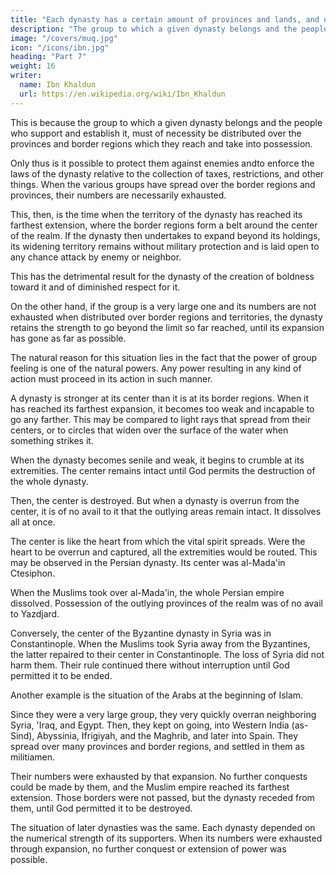 ```yaml
---
title: "Each dynasty has a certain amount of provinces and lands, and no more"
description: "The group to which a given dynasty belongs and the people who support and establish it, must of necessity be distributed over the provinces and border regions which they reach and take into possession"
image: "/covers/muq.jpg"
icon: "/icons/ibn.jpg"
heading: "Part 7"
weight: 16
writer:
  name: Ibn Khaldun
  url: https://en.wikipedia.org/wiki/Ibn_Khaldun
---
```




This is because the group to which a given dynasty belongs and the people who support and establish it, must of necessity be distributed over the provinces and border regions which they reach and take into possession. 

Only thus is it possible to protect them against enemies andto enforce the laws of the dynasty relative to the collection of taxes, restrictions, and other things. When the various groups have spread over the border regions and provinces, their numbers are necessarily exhausted.

This, then, is the time when the territory of the dynasty has reached its farthest extension, where the border regions form a belt around the center of the realm. If the dynasty then undertakes to expand beyond its holdings, its widening territory remains without military protection and is laid open to any chance attack by enemy or neighbor.

This has the detrimental result for the dynasty of the creation of boldness toward it and of diminished respect for it. 

On the other hand, if the group is a very large one and its numbers are not exhausted when distributed over border regions and territories, the dynasty retains the strength to go beyond the limit so far reached, until its expansion has gone as
far as possible.

The natural reason for this situation lies in the fact that the power of group feeling is one of the natural powers. Any power resulting in any kind of action must proceed in its action in such manner.

A dynasty is stronger at its center than it is at its border regions. When it has reached its farthest expansion, it becomes too weak and incapable to go any farther. This may be compared to light rays that spread from their centers, or to circles that widen over the surface of the water when something strikes it. 

When the dynasty becomes senile and weak, it begins to crumble at its extremities. The center remains intact until God permits the destruction of the whole dynasty.

Then, the center is destroyed. But when a dynasty is overrun from the center, it is of no avail to it that the outlying areas remain intact. It dissolves all at once. 

The center is like the heart from which the vital spirit spreads. Were the heart to be overrun and captured, all the extremities would be routed. This may be observed in the Persian dynasty. Its center was al-Mada'in Ctesiphon. 

When the Muslims took over al-Mada'in, the whole Persian empire dissolved. Possession of the outlying provinces of the realm was of no avail to Yazdjard.

Conversely, the center of the Byzantine dynasty in Syria was in Constantinople. When the Muslims took Syria away from the Byzantines, the latter repaired to their center in Constantinople. The loss of Syria did not harm them. Their rule continued there without interruption until God permitted it to be ended.

Another example is the situation of the Arabs at the beginning of Islam.

Since they were a very large group, they very quickly overran neighboring Syria, 'Iraq, and Egypt. Then, they kept on going, into Western India (as-Sind), Abyssinia, Ifrigiyah, and the Maghrib, and later into Spain. They spread over many provinces and border regions, and settled in them as militiamen. 

Their numbers were exhausted by that expansion. No further conquests could be made by them, and the Muslim empire reached its farthest extension. Those borders were not passed, but the dynasty receded from them, until God permitted it to be destroyed.

The situation of later dynasties was the same. Each dynasty depended on the numerical strength of its supporters. When its numbers were exhausted through expansion, no further conquest or extension of power was possible. 
